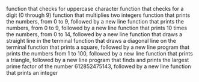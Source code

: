 function that checks for uppercase character
function that checks for a digit (0 through 9)
function that multiplies two integers
function that prints the numbers, from 0 to 9, followed by a new line
function that prints the numbers, from 0 to 9, followed by a new line
function that prints 10 times the numbers, from 0 to 14, followed by a new line
function that draws a straight line in the terminal
function that draws a diagonal line on the terminal
function that prints a square, followed by a new line
program that prints the numbers from 1 to 100, followed by a new line
function that prints a triangle, followed by a new line
program that finds and prints the largest prime factor of the number 612852475143, followed by a new line
function that prints an integer
